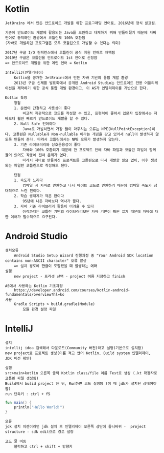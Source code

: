 # Kotlin
    JetBrains 에서 만든 안드로이드 개발을 위한 프로그래밍 언어로, 2016년에 정식 발표됨.

    기존에 안드로이드 개발에 활용되는 Java를 보완하고 대체하기 위해 만들어졌기 때문에 자바 언어로 동작하던 환경에서 코틀린도 100% 호환됨
    (자바로 개발하던 프로그램은 모두 코틀린으로 개발할 수 있다는 의미)

    2017년 구글 I/O 컨퍼런스에서 코틀린이 공식 지원 언어로 채택됨
    2019년 구글은 코틀린을 안드로이드 1st 언어로 선정함
    => 안드로이드 개발을 위한 메인 언어 = Kotlin

    IntelliJ(인텔리제이)
        Kotlin을 공개한 JetBrains에서 만든 자바 기반의 통합 개발 환경
        2013년 구글 신제품 발표회에서 공개된 Android Studio는 안드로이드 전용 어플리케이션을 제작하기 위한 공식 통합 개발 환경이고, 이 AS가 인텔리제이를 기반으로 한다.

    Kotlin 특징
        장점
        1. 문법이 간결하고 사용성이 좋다
            비교적 직관적으로 코드를 작성할 수 있고, 표현력이 좋아서 입문자 입장에서는 자바보다 훨씬 빠르게 안드로이드 개발을 할 수 있다.
        2. Null Safe 언어이다
            Java로 개발하면서 가장 많이 마주치는 오류는 NPE(NullPointException)이다. 코틀린은 Nullable과 Non-nullable 이라는 개념을 갖고 있어서 null이 발생하지 않도록 만들어 준다. 따라서 코틀린에서는 NPE 오류가 발생하지 않는다.
        3. 기존 라이브러리와 상호운용성이 좋다
            자바와 100% 호환되기 때문에 한 프로젝트 안에 자바 파일과 코틀린 파일이 함께 들어 있어도 작동에 전혀 문제가 없다.
            따라서 자바로 만들어진 프로젝트를 코틀린으로 다시 개발할 필요 없이, 이후 생성되는 파일만 코틀린으로 작성해도 된다.

        단점
        1. 속도가 느리다
            컴파일 시 자바로 변환하고 나서 바이트 코드로 변환하기 때문에 컴파일 속도가 상대적으로 느린 편이다.
        2. 학습 생태계가 작은 편이다
            95년에 나온 자바보다 역사가 짧다.
        3. 자바 기존 라이브러리 활용이 어려울 수 있다
            아직까지는 코틀린 기반의 라이브러리보단 자바 기반이 훨씬 많기 때문에 자바에 대한 이해가 필수적으로 요구된다.

# Android Studio
    설치오류
        Android Studio Setup Wizard 진행과정 중 "Your Android SDK location contains non-ASCII character" 오류 발생
        => 설치 경로에 한글이 포함됐을 때 발생하는 에러
    실행
        new project - 프리셋 선택 - project 이름 지정하고 finish
        
    AS에서 사용하는 Kotlin 기초과정
        https://developer.android.com/courses/kotlin-android-fundamentals/overview?hl=ko
    사용
        Gradle Scripts > build.gradle(Module)
            모듈 환경 설정 파일

# IntelliJ
    설치
    intellij idea 검색해서 다운로드(Community 버전)하고 실행(기본으로 설치함)
    new project로 프로젝트 생성(이름 적고 언어 Kotlin, Build system 인텔리제이, JDK 버전 확인)

    실행
    src>main>kotlin 오른쪽 클릭 Kotlin class/file 이름 Test로 생성 (.kt 확장자로 코틀린 파일 생성됨)
    Build에서 bulid project 한 뒤, Run하면 코드 실행됨 (이 때 jdk가 설치된 상태여야 함)
    run 단축키 : ctrl + f5
```kt
fun main() {
    println("Hello World!")
}
```
    오류
    jdk 설치 이전이라면 jdk 설치 후 인텔리제이 오른쪽 상단에 톱니바퀴 -  project structure - sdk edit으로 경로 설정

    코드 줄 이동
        블럭하고 ctrl + shift + 방향키